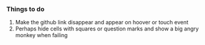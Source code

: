 ### Things to do
1. Make the github link disappear and appear on hoover or touch event
2. Perhaps hide cells with squares or question marks and show a big angry monkey when failing

